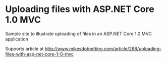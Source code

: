 # Uploading files with ASP.NET Core 1.0 MVC

Sample site to illustrate uploading of files in an ASP.NET Core 1.0 MVC application

Supports article at http://www.mikesdotnetting.com/article/288/uploading-files-with-asp-net-core-1-0-mvc